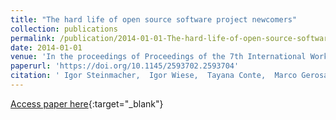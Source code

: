```yaml
---
title: "The hard life of open source software project newcomers"
collection: publications
permalink: /publication/2014-01-01-The-hard-life-of-open-source-software-project-newcomers
date: 2014-01-01
venue: 'In the proceedings of Proceedings of the 7th International Workshop on Cooperative and Human Aspects of Software Engineering, CHASE 2014, Hyderabad, India, June 2-3, 2014'
paperurl: 'https://doi.org/10.1145/2593702.2593704'
citation: ' Igor Steinmacher,  Igor Wiese,  Tayana Conte,  Marco Gerosa,  David Redmiles, &quot;The hard life of open source software project newcomers.&quot; In the proceedings of Proceedings of the 7th International Workshop on Cooperative and Human Aspects of Software Engineering, CHASE 2014, Hyderabad, India, June 2-3, 2014, 2014.'
---
```

[Access paper here](https://doi.org/10.1145/2593702.2593704){:target="_blank"}
